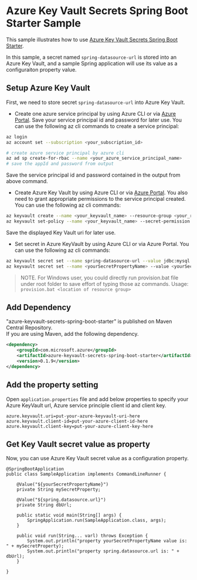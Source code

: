 # Azure Key Vault Secrets Spring Boot Starter Sample
This sample illustrates how to use [Azure Key Vault Secrets Spring Boot Starter](../../azure-spring-boot-starters/azure-keyvault-secrets-spring-boot-starter/README.md).

In this sample, a secret named `spring-datasource-url` is stored into an Azure Key Vault, and a sample Spring application will use its value as a configuraiton property value.

## Setup Azure Key Vault
First, we need to store secret `spring-datasource-url` into Azure Key Vault.

- Create one azure service principal by using Azure CLI or via [Azure Portal](https://docs.microsoft.com/en-us/azure/azure-resource-manager/resource-group-create-service-principal-portal). Save your service principal id and password for later use.
You can use the following az cli commands to create a service principal:
```bash
az login
az account set --subscription <your_subscription_id>

# create azure service principal by azure cli
az ad sp create-for-rbac --name <your_azure_service_principal_name>
# save the appId and password from output
```
Save the service principal id and password contained in the output from above command.

- Create Azure Key Vault by using Azure CLI or via [Azure Portal](https://portal.azure.com). You also need to grant appropriate permissions to the service principal created.
You can use the following az cli commands:
```bash
az keyvault create --name <your_keyvault_name> --resource-group <your_resource_group> --location <location> --enabled-for-deployment true --enabled-for-disk-encryption true --enabled-for-template-deployment true --sku standard
az keyvault set-policy --name <your_keyvault_name> --secret-permission all --object-id <your_sp_id_create_in_step1>
```
Save the displayed Key Vault uri for later use.

- Set secret in Azure KeyVault by using Azure CLI or via Azure Portal. 
You can use the following az cli commands:
```bash
az keyvault secret set --name spring-datasource-url --value jdbc:mysql://localhost:3306/moviedb --vault-name <your_keyvault_name>
az keyvault secret set --name <yourSecretPropertyName> --value <yourSecretPropertyVaule> --vault-name <your_keyvault_name>
```

> NOTE. For Windows user, you could directly run provision.bat file under root folder to save effort of typing those az commands. Usage: `provision.bat <location of resource group>` 
 
## Add Dependency

"azure-keyvault-secrets-spring-boot-starter" is published on Maven Central Repository.  
If you are using Maven, add the following dependency.  

```xml
<dependency>
    <groupId>com.microsoft.azure</groupId>
    <artifactId>azure-keyvault-secrets-spring-boot-starter</artifactId>
    <version>0.1.9</version>
</dependency>
```

## Add the property setting
Open `application.properties` file and add below properties to specify your Azure KeyVault url, Azure service principle client id and client key.

```
azure.keyvault.uri=put-your-azure-keyvault-uri-here
azure.keyvault.client-id=put-your-azure-client-id-here
azure.keyvault.client-key=put-your-azure-client-key-here
```

## Get Key Vault secret value as property
Now, you can use Azure Key Vault secret value as a configuration property.

```
@SpringBootApplication
public class SampleApplication implements CommandLineRunner {

    @Value("${yourSecretPropertyName}")
    private String mySecretProperty;
    
    @Value("${spring.datasource.url}")
    private String dbUrl;

    public static void main(String[] args) {
        SpringApplication.run(SampleApplication.class, args);
    }

    public void run(String... varl) throws Exception {        
        System.out.println("property yourSecretPropertyName value is: " + mySecretProperty);
        System.out.println("property spring.datasource.url is: " + dbUrl);
    }

}
```
